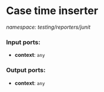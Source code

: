 # Case time inserter

_namespace: testing/reporters/junit_

### Input ports:

* __context__: ` any `

### Output ports:

* __context__: ` any `

